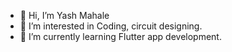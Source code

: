 - 👋 Hi, I’m Yash Mahale
- 👀 I’m interested in Coding, circuit designing.
- 🌱 I’m currently learning Flutter app development.


<!---
YashMahale1702/YashMahale1702 is a ✨ special ✨ repository because its `README.md` (this file) appears on your GitHub profile.
You can click the Preview link to take a look at your changes.
--->
